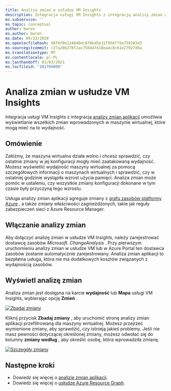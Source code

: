 ```yaml
---
title: Analiza zmian w usłudze VM Insights
description: Integracja usługi VM Insights z integracją analizy zmian aplikacji umożliwia wyświetlanie wszelkich zmian wprowadzonych w maszynie wirtualnej, które mogą mieć na to wydajność.
ms.subservice: ''
ms.topic: conceptual
author: bwren
ms.author: bwren
ms.date: 09/23/2020
ms.openlocfilehash: 48f0f0e124040dc070bd5e31f956f75e759303d3
ms.sourcegitcommit: c27a20b278f2ac758447418ea4c8c61e27927d6a
ms.translationtype: MT
ms.contentlocale: pl-PL
ms.lasthandoff: 03/03/2021
ms.locfileid: "101704008"
---
```

# <a name="change-analysis-in-vm-insights"></a>Analiza zmian w usłudze VM Insights
Integracja usługi VM Insights z integracją [analizy zmian aplikacji](../app/change-analysis.md) umożliwia wyświetlanie wszelkich zmian wprowadzonych w maszynie wirtualnej, które mogą mieć na to wydajność.

## <a name="overview"></a>Omówienie
Załóżmy, że maszyna wirtualna działa wolno i chcesz sprawdzić, czy ostatnie zmiany w jej konfiguracji mogły mieć zaatakowaną wydajność. Możesz wyświetlić wydajność maszyny wirtualnej za pomocą szczegółowych informacji o maszynach wirtualnych i sprawdzić, czy w ostatniej godzinie wystąpiła wzrost użycia pamięci. Analiza zmian może pomóc w ustaleniu, czy wszystkie zmiany konfiguracji dokonane w tym czasie były przyczyną tego wzrostu.

Usługa analizy zmian aplikacji agreguje zmiany z [grafu zasobów platformy Azure](../../governance/resource-graph/how-to/get-resource-changes.md) , a także zmiany właściwości zagnieżdżonych, takie jak reguły zabezpieczeń sieci z Azure Resource Manager. 

## <a name="enabling-change-analysis"></a>Włączanie analizy zmian
Aby dołączyć analizę zmian w usłudze VM Insights, należy zarejestrować dostawcę zasobów *Microsoft. ChangeAnalysis* . Przy pierwszym uruchomieniu analizy zmian w usłudze VM lub w Azure Portal ten dostawca zasobów zostanie automatycznie zarejestrowany. Analiza zmian aplikacji to bezpłatna usługa, która nie ma dodatkowych kosztów związanych z wydajnością zasobów.

## <a name="view-change-analysis"></a>Wyświetl analizę zmian
Analiza zmian jest dostępna na karcie **wydajność** lub **Mapa** usługi VM Insights, wybierając opcję **Zmień** . 

[![Zbadaj zmiany](media/vminsights-change-analysis/investigate-changes-screenshot.png)](media/vminsights-change-analysis/investigate-changes-screenshot-zoom.png#lightbox)


Kliknij przycisk **Zbadaj zmiany** , aby uruchomić stronę analizy zmian aplikacji przefiltrowaną dla maszyny wirtualnej. Możesz przejrzeć wymienione zmiany, aby sprawdzić, czy istnieją jakieś problemy. Jeśli nie masz pewności dotyczącej określonej zmiany, możesz odwołać się do kolumny **zmiany według** , aby określić osobę, która wprowadziła zmianę.

[![Szczegóły zmiany](media/vminsights-change-analysis/change-details-screenshot.png)](media/vminsights-change-analysis/change-details-screenshot.png#lightbox)

## <a name="next-steps"></a>Następne kroki
- Dowiedz się więcej o [analizie zmian aplikacji](../app/change-analysis.md).
- Dowiedz się więcej o [usłudze Azure Resource Graph](../../governance/resource-graph/how-to/get-resource-changes.md). 

